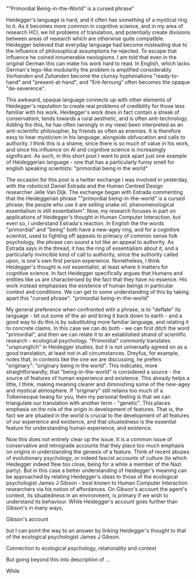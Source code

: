 ""Primordial Being-in-the-World" is a cursed phrase"

Heidegger's language is hard, and it often has something of a mystical ring to it. As it becomes more common in cognitive science, and in my area of research HCI, we hit problems of translation, and potentially create divisions between areas of research which are otherwise quite compatible. Heidegger believed that everyday language had become misleading due to the influence of philosophical assumptions he rejected. To escape that influence he coined innumerable neologisms. I am told that even in the original German this can make his work hard to read. In English, which lacks German's lego-like modularity the problem is amplified considerably. *Vorhanden* and *Zuhanden* become the clumsy hyphenations "ready-to-hand" and "present-at-hand", and "Ent-fernung" often becomes the opaque "de-severence".

This awkward, opaque language connects up with other elements of Heidegger's reputation to create real problems of credibility for those less familiar with his work. Heidegger's work does in fact contain a streak of conservatism, tends towards a rural aesthetic, and is often anti-technology.  Adding tho this, he has often (wrongly in my view) been interpreted as an anti-scientific philosopher, by friends as often as enemies. It is therefore easy to hear mysticism in his language, alongside obfuscation and calls to authority. I think this is a shame, since there is so much of value in his work, and since his influence on AI and cognitive science is increasingly significant. As such, in this short post I want to pick apart just one example of Heideggerian language - one that has a particularly funny smell for english speaking scientists: "primordial being in the world"


The occasion for this post is a twitter exchange I was involved in yesterday, with the roboticist Daniel Estrada and the Human Centred Design researcher Jelle Van Dijk. The exchange began with Estrada commenting that the Heideggerian phrase ""primordial being-in-the-world" is a cursed phrase; the people who use it are selling snake oil. phenomenological essentialism is still essentialism". Now, my research focuses in part on applications of Heidegger's thought in Human Computer Interaction, but even so, I understand Estrada's reaction. In English the the words "primordial" and "being" both have a new-agey ring, and for a cognitive scientist, used to fighting off appeals to primacy of common sense folk psychology, the phrase can sound a lot like an appeal to authority. As Estrada says in the thread, it has the ring of essentialism about it, and a particularly invincible kind of call to authority, since the authority called upon, is one's own first person experience. Nonetheless, I think Heidegger's thought is not essentialist, at least where it matters for cognitive science. In fact Heidegger specifically argues that Humans and entities like us are characterised by the fact that they have no essence. His work instead emphasises the existence of human beings in particular context and conditions. We can get to some understanding of this by taking apart this "cursed phrase": "primordial being-in-the-world"


My general preference when confronted with a phrase, is to "deflate" its language - let out some of the air and bring it back down to earth - and a good way to do this is by substituting more familiar language, and relating it to concrete claims. In this case we can do both - we can first ditch the word "primordial", and then we can relate it to an established strand of scientific research - ecological psychology. "Primordial" commonly translates "ursprunglich" in Heidegger studies, but it is not universally agreed on as a good translation, at least not in all circumstances. Dreyfus, for example, notes that, in contexts like the one we are discussing, he prefers "originary": "originary being in the world". This indicates, more straightforwardly, that "being-in-the-world" is considered a source - the source of features of human experience and existence. This already helps a little, I think, making meaning clearer and diminishing some of the new-agey and mystical atmosphere. If "originary" still retains too much of a Tolkeinesque twang for you, then my personal feeling is that we can triangulate our translation with another term - "genetic". This places emphasis on the role of the origin in development of features. That is, the fact we are situated in the world is crucial to the development of all features of our experience and existence, and that situatedness is the essential feature for understanding human experience, and existence.

Now this does not entirely clear up the issue. It is a common issue of conservative and retrograde accounts that they place too much emphasis on origins in understanding the genesis of a feature. Think of recent abuses of evolutionary psychology, or indeed fascist accounts of culture (to which Heidegger indeed flew too close, being for a while a member of the Nazi party). But in this case a better understanding of Heidegger's meaning can be approached by relating Heidegger's ideas to those of the ecological psychologist James J Gibson - best known to Human Computer Interaction researchers via his notion of affordances. On Gibson's account the agent's context, its situatedness in an environment, is primary if we wish to understand its behaviour. While Heidegger's account goes further than Gibson's in many ways, 

Gibson's account 

but I can point the way to an answer by linking Heidegger's thought to that of the ecological psychologist James J Gibson.





Connection to ecological psychology, relationality and context

But going beyond this into description of ... 

While 